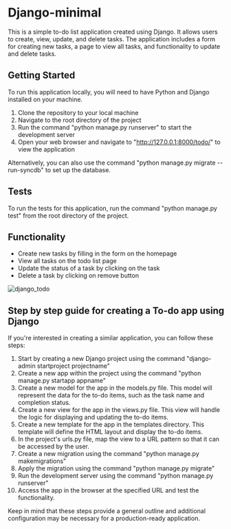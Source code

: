 # Django-minimal

This is a simple to-do list application created using Django. It allows users to create, view, update, and delete tasks. The application includes a form for creating new tasks, a page to view all tasks, and functionality to update and delete tasks.

## Getting Started

To run this application locally, you will need to have Python and Django installed on your machine.

1. Clone the repository to your local machine
2. Navigate to the root directory of the project
3. Run the command "python manage.py runserver" to start the development server
4. Open your web browser and navigate to "http://127.0.0.1:8000/todo/" to view the application

Alternatively, you can also use the command "python manage.py migrate --run-syncdb" to set up the database.

## Tests

To run the tests for this application, run the command "python manage.py test" from the root directory of the project.

## Functionality

- Create new tasks by filling in the form on the homepage
- View all tasks on the todo list page
- Update the status of a task by clicking on the task
- Delete a task by clicking on remove button

![django_todo](https://user-images.githubusercontent.com/37275728/215296487-ab139fa8-4948-4344-8bd3-b77bef9a0903.png)

## Step by step guide for creating a To-do app using Django
If you're interested in creating a similar application, you can follow these steps:

1. Start by creating a new Django project using the command "django-admin startproject projectname"
2. Create a new app within the project using the command "python manage.py startapp appname"
3. Create a new model for the app in the models.py file. This model will represent the data for the to-do items, such as the task name and completion status.
4. Create a new view for the app in the views.py file. This view will handle the logic for displaying and updating the to-do items.
5. Create a new template for the app in the templates directory. This template will define the HTML layout and display the to-do items.
6. In the project's urls.py file, map the view to a URL pattern so that it can be accessed by the user.
7. Create a new migration using the command "python manage.py makemigrations"
8. Apply the migration using the command "python manage.py migrate"
9. Run the development server using the command "python manage.py runserver"
10. Access the app in the browser at the specified URL and test the functionality.

Keep in mind that these steps provide a general outline and additional configuration may be necessary for a production-ready application.
